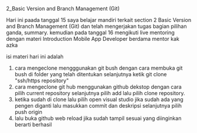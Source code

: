 2_Basic Version and Branch Management (Git)

Hari ini paada tanggal 15  saya belajar mandiri terkait section 2 Basic Version and Branch Management (Git) dan telah mengerjakan tugas bagian pilihan ganda, summary. 
kemudian pada tanggal 16 mengikuti live mentoring dengan materi Introduction Mobile App Developer berdama mentor kak azka

isi materi hari ini adalah
1. cara mengeclone mengggunakan git bush dengan cara membuka git bush di folder yang telah ditentukan selanjutnya 
ketik git clone "ssh/https repository"
2. cara mengeclone git hub menggunakan github dekstop dengan cara pilih current repository selanjutnya pilih add lalu pilih clone repository.
3. ketika sudah di clone lalu pilih open visual studio jika sudah ada yang pengen diganti lalu masukkan commit dan deskripsi selanjutnya pilih push origin 
4. lalu buka github web reload jika sudah tampil sesuai yang diinginkan berarti berhasil